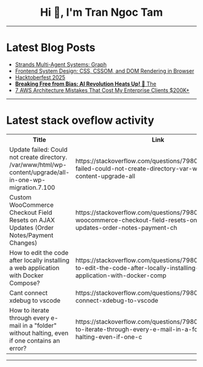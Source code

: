 <h1 align="center">Hi 👋, I'm Tran Ngoc Tam</h1>

---

# Latest Blog Posts 
<!-- BLOG-POST-LIST:START -->
- [Strands Multi-Agent Systems: Graph](https://dev.to/aws/strands-multi-agent-systems-graph-4h7f)
- [Frontend System Design: CSS, CSSOM, and DOM Rendering in Browser](https://dev.to/zeeshanali0704/frontend-system-design-css-cssom-and-dom-rendering-in-browser-3fjm)
- [Hacktoberfest 2025](https://dev.to/lowla/hacktoberfest-2025-9fj)
- [**Breaking Free from Bias: AI Revolution Heats Up!** 🚀 The](https://dev.to/drcarlosruizviquez/breaking-free-from-bias-ai-revolution-heats-up-the-5a4g)
- [7 AWS Architecture Mistakes That Cost My Enterprise Clients $200K+](https://dev.to/carlosinfantes/7-aws-architecture-mistakes-that-cost-my-enterprise-clients-200k-5b8f)
<!-- BLOG-POST-LIST:END -->

---

# Latest stack oveflow activity
<table>
  <tr><th>Title</th><th>Link</th></tr>
  <!-- STACKOVERFLOW:START --><tr><td>Update failed: Could not create directory. /var/www/html/wp-content/upgrade/all-in-one-wp-migration.7.100</td><td>https://stackoverflow.com/questions/79806033/update-failed-could-not-create-directory-var-www-html-wp-content-upgrade-all</td></tr><tr><td>Custom WooCommerce Checkout Field Resets on AJAX Updates &lpar;Order Notes/Payment Changes&rpar;</td><td>https://stackoverflow.com/questions/79805550/custom-woocommerce-checkout-field-resets-on-ajax-updates-order-notes-payment-ch</td></tr><tr><td>How to edit the code after locally installing a web application with Docker Compose?</td><td>https://stackoverflow.com/questions/79805211/how-to-edit-the-code-after-locally-installing-a-web-application-with-docker-comp</td></tr><tr><td>Cant connect xdebug to vscode</td><td>https://stackoverflow.com/questions/79805121/cant-connect-xdebug-to-vscode</td></tr><tr><td>How to iterate through every e-mail in a &quot;folder&quot; without halting, even if one contains an error?</td><td>https://stackoverflow.com/questions/79805066/how-to-iterate-through-every-e-mail-in-a-folder-without-halting-even-if-one-c</td></tr><!-- STACKOVERFLOW:END -->
</table>

---


